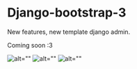 Django-bootstrap-3
==================

New features, new template django admin.

Coming soon :3

![alt=""](http://xacce.ru/scr/scr_2013-08-27;19:15:40.png)
![alt=""](http://xacce.ru/scr/scr_2013-08-27;19:17:49.png)
![alt=""](http://xacce.ru/scr/scr_2013-08-27;19:22:00.png)
